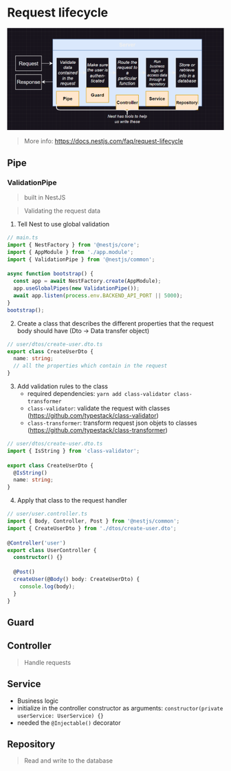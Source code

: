 # Request lifecycle

![Alt text](images/image.png)

> More info: https://docs.nestjs.com/faq/request-lifecycle

## Pipe

### ValidationPipe

>built in NestJS

>Validating the request data

1. Tell Nest to use global validation
```ts
// main.ts
import { NestFactory } from '@nestjs/core';
import { AppModule } from './app.module';
import { ValidationPipe } from '@nestjs/common';

async function bootstrap() {
  const app = await NestFactory.create(AppModule);
  app.useGlobalPipes(new ValidationPipe());
  await app.listen(process.env.BACKEND_API_PORT || 5000);
}
bootstrap();
```

2. Create a class that describes the different properties that the request body should have (Dto -> Data transfer object)
```ts
// user/dtos/create-user.dto.ts
export class CreateUserDto {
  name: string;
  // all the properties which contain in the request
}
```
3. Add validation rules to the class
    - required dependencies: ```yarn add class-validator class-transformer```
    - ```class-validator```: validate the request with classes (https://github.com/typestack/class-validator)
    - ```class-transformer```: transform request json objets to classes (https://github.com/typestack/class-transformer)

```ts
// user/dtos/create-user.dto.ts
import { IsString } from 'class-validator';

export class CreateUserDto {
  @IsString()
  name: string;
}
```

4. Apply that class to the request handler
```ts
// user/user.controller.ts
import { Body, Controller, Post } from '@nestjs/common';
import { CreateUserDto } from './dtos/create-user.dto';

@Controller('user')
export class UserController {
  constructor() {}

  @Post()
  createUser(@Body() body: CreateUserDto) {
    console.log(body);
  }
}
```

## Guard

## Controller

> Handle requests


## Service
- Business logic
- initialize in the controller constructor as arguments: ```constructor(private userService: UserService) {}```
- needed the ```@Injectable()``` decorator

## Repository
> Read and write to the database